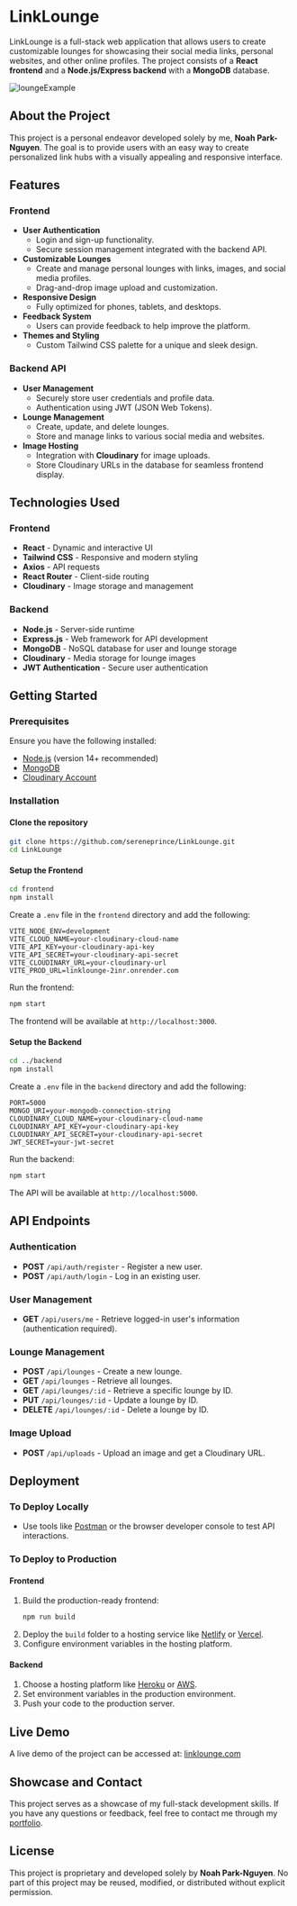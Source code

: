 # LinkLounge

LinkLounge is a full-stack web application that allows users to create customizable lounges for showcasing their social media links, personal websites, and other online profiles. The project consists of a **React frontend** and a **Node.js/Express backend** with a **MongoDB** database.

![loungeExample](https://github.com/user-attachments/assets/301f6177-cbf5-4df3-b949-2cd3938c582a)

## About the Project
This project is a personal endeavor developed solely by me, **Noah Park-Nguyen**. The goal is to provide users with an easy way to create personalized link hubs with a visually appealing and responsive interface.

## Features
### **Frontend**
- **User Authentication**
  - Login and sign-up functionality.
  - Secure session management integrated with the backend API.
- **Customizable Lounges**
  - Create and manage personal lounges with links, images, and social media profiles.
  - Drag-and-drop image upload and customization.
- **Responsive Design**
  - Fully optimized for phones, tablets, and desktops.
- **Feedback System**
  - Users can provide feedback to help improve the platform.
- **Themes and Styling**
  - Custom Tailwind CSS palette for a unique and sleek design.

### **Backend API**
- **User Management**
  - Securely store user credentials and profile data.
  - Authentication using JWT (JSON Web Tokens).
- **Lounge Management**
  - Create, update, and delete lounges.
  - Store and manage links to various social media and websites.
- **Image Hosting**
  - Integration with **Cloudinary** for image uploads.
  - Store Cloudinary URLs in the database for seamless frontend display.

## Technologies Used
### **Frontend**
- **React** - Dynamic and interactive UI
- **Tailwind CSS** - Responsive and modern styling
- **Axios** - API requests
- **React Router** - Client-side routing
- **Cloudinary** - Image storage and management

### **Backend**
- **Node.js** - Server-side runtime
- **Express.js** - Web framework for API development
- **MongoDB** - NoSQL database for user and lounge storage
- **Cloudinary** - Media storage for lounge images
- **JWT Authentication** - Secure user authentication

## Getting Started
### **Prerequisites**
Ensure you have the following installed:
- [Node.js](https://nodejs.org/) (version 14+ recommended)
- [MongoDB](https://www.mongodb.com/try/download/community)
- [Cloudinary Account](https://cloudinary.com/)

### **Installation**
#### **Clone the repository**
```bash
git clone https://github.com/sereneprince/LinkLounge.git
cd LinkLounge
```

#### **Setup the Frontend**
```bash
cd frontend
npm install
```
Create a `.env` file in the `frontend` directory and add the following:
```env
VITE_NODE_ENV=development
VITE_CLOUD_NAME=your-cloudinary-cloud-name
VITE_API_KEY=your-cloudinary-api-key
VITE_API_SECRET=your-cloudinary-api-secret
VITE_CLOUDINARY_URL=your-cloudinary-url
VITE_PROD_URL=linklounge-2inr.onrender.com
```
Run the frontend:
```bash
npm start
```
The frontend will be available at `http://localhost:3000`.

#### **Setup the Backend**
```bash
cd ../backend
npm install
```
Create a `.env` file in the `backend` directory and add the following:
```env
PORT=5000
MONGO_URI=your-mongodb-connection-string
CLOUDINARY_CLOUD_NAME=your-cloudinary-cloud-name
CLOUDINARY_API_KEY=your-cloudinary-api-key
CLOUDINARY_API_SECRET=your-cloudinary-api-secret
JWT_SECRET=your-jwt-secret
```
Run the backend:
```bash
npm start
```
The API will be available at `http://localhost:5000`.

## API Endpoints
### **Authentication**
- **POST** `/api/auth/register` - Register a new user.
- **POST** `/api/auth/login` - Log in an existing user.

### **User Management**
- **GET** `/api/users/me` - Retrieve logged-in user's information (authentication required).

### **Lounge Management**
- **POST** `/api/lounges` - Create a new lounge.
- **GET** `/api/lounges` - Retrieve all lounges.
- **GET** `/api/lounges/:id` - Retrieve a specific lounge by ID.
- **PUT** `/api/lounges/:id` - Update a lounge by ID.
- **DELETE** `/api/lounges/:id` - Delete a lounge by ID.

### **Image Upload**
- **POST** `/api/uploads` - Upload an image and get a Cloudinary URL.

## Deployment
### **To Deploy Locally**
- Use tools like [Postman](https://www.postman.com/) or the browser developer console to test API interactions.

### **To Deploy to Production**
#### **Frontend**
1. Build the production-ready frontend:
   ```bash
   npm run build
   ```
2. Deploy the `build` folder to a hosting service like [Netlify](https://www.netlify.com/) or [Vercel](https://vercel.com/).
3. Configure environment variables in the hosting platform.

#### **Backend**
1. Choose a hosting platform like [Heroku](https://www.heroku.com/) or [AWS](https://aws.amazon.com/).
2. Set environment variables in the production environment.
3. Push your code to the production server.

## Live Demo
A live demo of the project can be accessed at:
[linklounge.com](https://linklounge-2inr.onrender.com)

## Showcase and Contact
This project serves as a showcase of my full-stack development skills. If you have any questions or feedback, feel free to contact me through my [portfolio](https://yourportfolio.com).

## License
This project is proprietary and developed solely by **Noah Park-Nguyen**. No part of this project may be reused, modified, or distributed without explicit permission.


